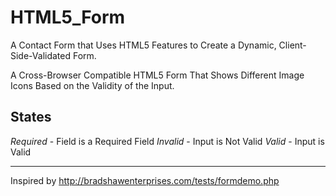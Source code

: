 HTML5_Form
==========

A Contact Form that Uses HTML5 Features to Create a Dynamic, Client-Side-Validated Form.

A Cross-Browser Compatible HTML5 Form That Shows Different Image Icons Based on the Validity of the Input.

## States

*Required* - Field is a Required Field
*Invalid* - Input is Not Valid
*Valid* - Input is Valid

-----

Inspired by http://bradshawenterprises.com/tests/formdemo.php
